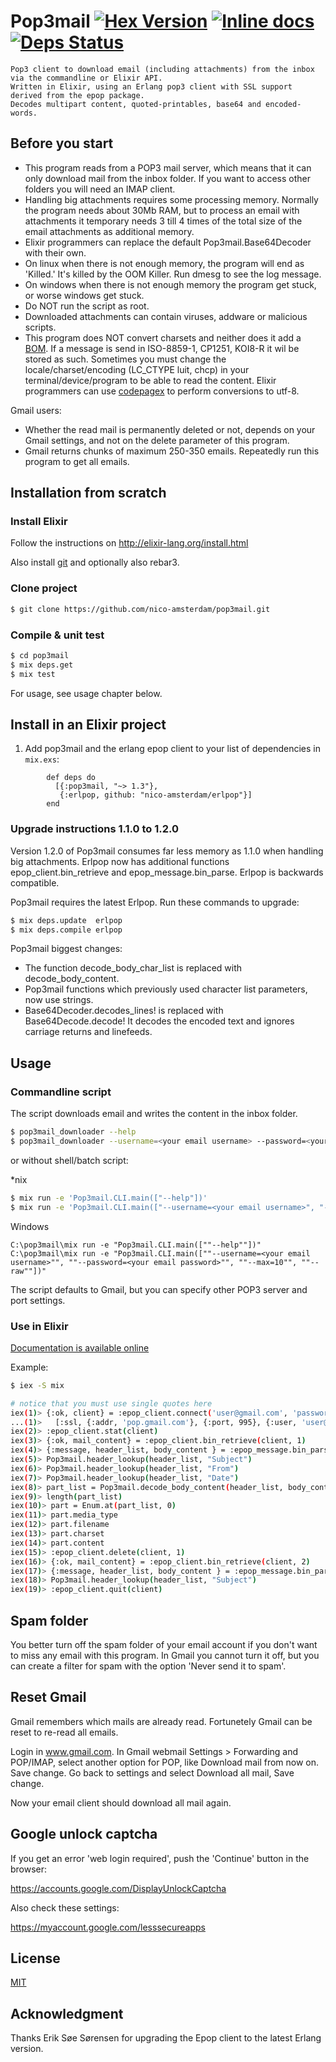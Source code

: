 # Pop3mail [![Hex Version](https://img.shields.io/hexpm/v/pop3mail.svg)](https://hex.pm/packages/pop3mail) [![Inline docs](http://inch-ci.org/github/nico-amsterdam/pop3mail.svg)](http://inch-ci.org/github/nico-amsterdam/pop3mail) [![Deps Status](https://beta.hexfaktor.org/badge/all/github/nico-amsterdam/pop3mail.svg)](https://beta.hexfaktor.org/github/nico-amsterdam/pop3mail)

    Pop3 client to download email (including attachments) from the inbox via the commandline or Elixir API.
    Written in Elixir, using an Erlang pop3 client with SSL support derived from the epop package.
    Decodes multipart content, quoted-printables, base64 and encoded-words.

## Before you start

- This program reads from a POP3 mail server, which means that it can only download mail from the inbox folder. If you want to access other folders you will need an IMAP client.
- Handling big attachments requires some processing memory. Normally the program needs about 30Mb RAM, but to process an email with attachments it temporary needs 3 till 4 times of the total size of the email attachments as additional memory.
- Elixir programmers can replace the default Pop3mail.Base64Decoder with their own.
- On linux when there is not enough memory, the program will end as 'Killed.'
  It's killed by the OOM Killer. Run dmesg to see the log message.
- On windows when there is not enough memory the program get stuck, or worse windows get stuck. 
- Do NOT run the script as root.
- Downloaded attachments can contain viruses, addware or malicious scripts.
- This program does NOT convert charsets and neither does it add a [BOM](https://en.wikipedia.org/wiki/Byte_order_mark). 
  If a message is send in ISO-8859-1, CP1251, KOI8-R it wil be stored as such.
  Sometimes you must change the locale/charset/encoding (LC_CTYPE luit, chcp) in your terminal/device/program to be able to read the content.
  Elixir programmers can use [codepagex](https://github.com/tallakt/codepagex) to perform conversions to utf-8.

Gmail users:
- Whether the read mail is permanently deleted or not, depends on your Gmail settings, and not on the delete parameter of this program. 
- Gmail returns chunks of maximum 250-350 emails. Repeatedly run this program to get all emails.

## Installation from scratch

### Install Elixir

Follow the instructions on http://elixir-lang.org/install.html

Also install [git](https://git-scm.com/book/en/v2/Getting-Started-Installing-Git) and optionally also rebar3.


### Clone project

```sh
$ git clone https://github.com/nico-amsterdam/pop3mail.git
```

### Compile & unit test

```sh
$ cd pop3mail
$ mix deps.get
$ mix test
```

For usage, see usage chapter below.

## Install in an Elixir project

  1. Add pop3mail and the erlang epop client to your list of dependencies in `mix.exs`:
```
        def deps do
          [{:pop3mail, "~> 1.3"}, 
           {:erlpop, github: "nico-amsterdam/erlpop"}]
        end
```

### Upgrade instructions 1.1.0 to 1.2.0

Version 1.2.0 of Pop3mail consumes far less memory as 1.1.0 when handling big attachments.
Erlpop now has additional functions epop_client.bin_retrieve and epop_message.bin_parse. Erlpop is backwards compatible.

Pop3mail requires the latest Erlpop. Run these commands to upgrade:

```sh
$ mix deps.update  erlpop
$ mix deps.compile erlpop
```

Pop3mail biggest changes:
- The function decode_body_char_list is replaced with decode_body_content.
- Pop3mail functions which previously used character list parameters, now use strings.
- Base64Decoder.decodes_lines! is replaced with Base64Decode.decode!
  It decodes the encoded text and ignores carriage returns and linefeeds.

## Usage

### Commandline script

The script downloads email and writes the content in the inbox folder.
 
```sh
$ pop3mail_downloader --help
$ pop3mail_downloader --username=<your email username> --password=<your email password> --max=10 --raw
```

or without shell/batch script:

\*nix
```sh
$ mix run -e 'Pop3mail.CLI.main(["--help"])'
$ mix run -e 'Pop3mail.CLI.main(["--username=<your email username>", "--password=<your email password>", "--max=10", "--raw"])'
```

Windows
```dos
C:\pop3mail\mix run -e "Pop3mail.CLI.main([""--help""])"
C:\pop3mail\mix run -e "Pop3mail.CLI.main([""--username=<your email username>"", ""--password=<your email password>"", ""--max=10"", ""--raw""])"
```

The script defaults to Gmail, but you can specify other POP3 server and port settings.

### Use in Elixir

[Documentation is available online][docs]

Example:

```sh
$ iex -S mix

# notice that you must use single quotes here
iex(1)> {:ok, client} = :epop_client.connect('user@gmail.com', 'password', 
...(1)>   [:ssl, {:addr, 'pop.gmail.com'}, {:port, 995}, {:user, 'user@gmail.com'}])
iex(2)> :epop_client.stat(client) 
iex(3)> {:ok, mail_content} = :epop_client.bin_retrieve(client, 1) 
iex(4)> {:message, header_list, body_content } = :epop_message.bin_parse(mail_content)
iex(5)> Pop3mail.header_lookup(header_list, "Subject")
iex(6)> Pop3mail.header_lookup(header_list, "From")
iex(7)> Pop3mail.header_lookup(header_list, "Date")
iex(8)> part_list = Pop3mail.decode_body_content(header_list, body_content)
iex(9)> length(part_list)
iex(10)> part = Enum.at(part_list, 0)
iex(11)> part.media_type
iex(12)> part.filename
iex(13)> part.charset
iex(14)> part.content
iex(15)> :epop_client.delete(client, 1)
iex(16)> {:ok, mail_content} = :epop_client.bin_retrieve(client, 2) 
iex(17)> {:message, header_list, body_content } = :epop_message.bin_parse(mail_content)
iex(18)> Pop3mail.header_lookup(header_list, "Subject")
iex(19)> :epop_client.quit(client)
```

## Spam folder

You better turn off the spam folder of your email account if you don't want to miss any email with this program.
In Gmail you cannot turn it off, but you can create a filter for spam with the option 'Never send it to spam'.

## Reset Gmail

Gmail remembers which mails are already read. Fortunetely Gmail can be reset to re-read all emails.

Login in www.gmail.com.
In Gmail webmail Settings > Forwarding and POP/IMAP, select another option for POP,
like Download mail from now on. Save change. 
Go back to settings and select Download all mail, Save change.

Now your email client should download all mail again.

## Google unlock captcha

If you get an error 'web login required', push the 'Continue' button in the browser:

https://accounts.google.com/DisplayUnlockCaptcha

Also check these settings:

https://myaccount.google.com/lesssecureapps


## License

[MIT](LICENSE)

## Acknowledgment

Thanks Erik Søe Sørensen for upgrading the Epop client to the latest Erlang version.

[docs]: https://hexdocs.pm/pop3mail/Pop3mail.html
